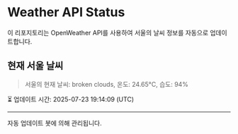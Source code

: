 
# Weather API Status

이 리포지토리는 OpenWeather API를 사용하여 서울의 날씨 정보를 자동으로 업데이트합니다.

## 현재 서울 날씨
> 서울의 현재 날씨: broken clouds, 온도: 24.65°C, 습도: 94%

⏳ 업데이트 시간: 2025-07-23 19:14:09 (UTC)

---
자동 업데이트 봇에 의해 관리됩니다.
